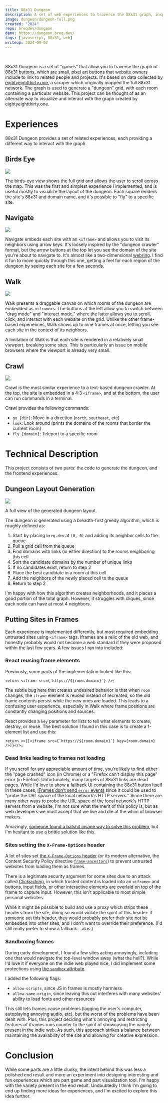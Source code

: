 ```yaml
---
title: 88x31 Dungeon
description: A set of web experiences to traverse the 88x31 graph, inspired by text-based dungeon crawl games.
image: dungeon/dungeon-full.png
created: "2024"
repo: breqdev/dungeon
demo: https://dungeon.breq.dev/
tags: [javascript, 88x31, web]
writeup: 2024-09-07
---
```


<br />

88x31 Dungeon is a set of "games" that allow you to traverse the graph of [88x31 buttons](/projects/eightyeightthirtyone), which are small, pixel art buttons that website owners include to link to related people and projects. It's based on data collected by [eightyeightthirty.one](https://eightyeightthirty.one/), a scraper which originally mapped the full 88x31 network. The graph is used to generate a "dungeon" grid, with each room containing a particular website. This project can be thought of as an alternate way to visualize and interact with the graph created by eightyeightthirty.one.

# Experiences

88x31 Dungeon provides a set of related experiences, each providing a different way to interact with the graph.

## Birds Eye

![](dungeon/birdseye.png)

The birds-eye view shows the full grid and allows the user to scroll across the map. This was the first and simplest experience I implemented, and is useful mostly to visualize the layout of the dungeon. Each square renders the site's 88x31 and domain name, and it's possible to "fly" to a specific site.

## Navigate

![](dungeon/navigate.png)

Navigate embeds each site with an `<iframe>` and allows you to visit its neighbors using arrow keys. It's loosely inspired by the "dungeon crawler" format, but the arrow buttons at the top let you see the domain of the site you're about to navigate to. It's almost like a two-dimensional [webring](https://en.wikipedia.org/wiki/Webring). I find it fun to move quickly through this one, getting a feel for each region of the dungeon by seeing each site for a few seconds.

## Walk

![](dungeon/walk.png)

Walk presents a draggable canvas on which rooms of the dungeon are embedded as `<iframe>`s. The buttons at the left allow you to switch between "drag mode" and "interact mode," where the latter allows you to scroll, click, and interact with each website on the grid. Unlike the other frame-based experiences, Walk shows up to nine frames at once, letting you see each site in the context of its neighbors.

A limitation of Walk is that each site is rendered in a relatively small viewport, breaking some sites. This is particularly an issue on mobile browsers where the viewport is already very small.

## Crawl

![](dungeon/crawl.png)

Crawl is the most similar experience to a text-based dungeon crawler. At the top, the site is embedded in a 4:3 `<iframe>`, and at the bottom, the user can run commands in a terminal.

Crawl provides the following commands:

- `go [dir]`: Move in a direction (`north`, `southeast`, etc)
- `look`: Look around (prints the domains of the rooms that border the current room)
- `fly [domain]`: Teleport to a specific room

# Technical Description

This project consists of two parts: the code to generate the dungeon, and the frontend experiences.

## Dungeon Layout Generation

![](dungeon/dungeon-full.png)

<Caption>A full view of the generated dungeon layout.</Caption>

The dungeon is generated using a breadth-first greedy algorithm, which is roughly defined as:

1. Start by placing `breq.dev` at `(0, 0)` and adding its neighbor cells to the queue
2. Pull a grid cell from the queue
3. Find domains with links (in either direction) to the rooms neighboring this cell
4. Sort the candidate domains by the number of unique links
5. If no candidates exist, return to step 2
6. Place the best candidate in a room at this cell
7. Add the neighbors of the newly placed cell to the queue
8. Return to step 2

I'm happy with how this algorithm creates neighborhoods, and it places a good portion of the total graph. However, it struggles with cliques, since each node can have at most 4 neighbors.

## Putting Sites in Frames

Each experience is implemented differently, but most required embedding untrusted sites using `<iframe>` tags. Iframes are a relic of the old web, and honestly probably would not become a web standard if they were proposed within the last few years. A few issues I ran into included:

### React reusing frame elements

Previously, some parts of the implementation looked like this:

```tsx
return <iframe src={`https://${room.domain}`} />;
```

The subtle bug here that creates undesired behavior is that when `room` changes, the `iframe` element is reused instead of recreated, so the old frame contents persist while the new ones are loaded. This leads to a confusing user experience, especially in Walk where frame positions are constantly changing positions and sources.

React provides a `key` parameter for lists to tell what elements to create, destroy, or reuse. The best solution I found in this case is to create a 1-element list and use this:

```tsx
return <>{[<iframe src={`https://${room.domain}`} key={room.domain} />]}</>;
```

### Dead links leading to frames not loading

If you scroll for any appreciable amount of time, you're likely to find either the "page crashed" icon (in Chrome) or a "Firefox can't display this page" error (in Firefox). Unfortunately, many targets of 88x31 links are dead pages. While I'd love to show a fallback UI containing the 88x31 button itself in these cases, [IFrames don't send `error` events](https://developer.mozilla.org/en-US/docs/Web/HTML/Element/iframe#error_and_load_event_behavior) since it could be used to "probe the URL space of the local network's HTTP servers." Since there are many other ways to probe the URL space of the local network's HTTP servers from a website, I'm not sure what the merit of this policy is, but as web developers we must accept that we live and die at the whim of browser makers.

Amazingly, [someone found a batshit insane way to solve this problem](https://stackoverflow.com/questions/375710/detect-failure-to-load-contents-of-an-iframe/54952975#54952975), but I'm hesitant to use a brittle solution like this.

### Sites setting the `X-Frame-Options` header

A lot of sites set [the `X-Frame-Options` header](https://developer.mozilla.org/en-US/docs/Web/HTTP/Headers/X-Frame-Options) (or its modern alternative, the Content Security Policy directive [`frame-ancestors`](https://developer.mozilla.org/en-US/docs/Web/HTTP/Headers/Content-Security-Policy/frame-ancestors)) to prevent untrusted websites from loading them as frames.

There is a legitimate security argument for some sites due to an attack called [Clickjacking](https://developer.mozilla.org/en-US/docs/Web/Security/Practical_implementation_guides/Clickjacking), in which trusted content is loaded into an `<iframe>` and buttons, input fields, or other interactive elements are overlaid on top of the frame to capture input. However, this isn't applicable to most simple personal websites.

While it might be possible to build and use a proxy which strips these headers from the site, doing so would violate the spirit of this header: if someone set this header, they would probably prefer their site not be embedded into other sites, and I don't want to override their preference. (I'd still really prefer to show a fallback... alas.)

### Sandboxing frames

During early development, I found a few sites acting annoyingly, including one that would navigate the top-level window away (what the hell?). While I'd love it if everyone on the indie web played nice, I did implement some protections using [the `sandbox` attribute](https://web.dev/articles/sandboxed-iframes).

I added the following flags:

- `allow-scripts`, since JS in frames is mostly harmless
- `allow-same-origin`, since leaving this out interferes with many websites' ability to load fonts and other resources

This still lets frames cause problems (lagging the user's computer, autoplaying annoying audio, etc), but the worst of the problems have been dealt with. Plus, this project deciding what's annoying and restricting features of iframes runs counter to the spirit of showcasing the variety present in the indie web. As such, this approach strikes a balance between maintaining the availability of the site and allowing for creative expression.

# Conclusion

While some parts are a little clunky, the intent behind this was less a polished end result and more an experiment into designing interesting and fun experiences which are part game and part visualization tool. I'm happy with the variety present in the end result. Undoubtedly I think I'm going to end up finding more ideas for experiences, and I'm excited to explore this idea further.
